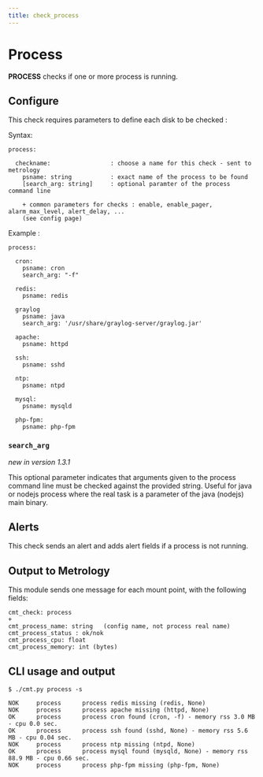 ```yaml
---
title: check_process
---
```


# Process

**PROCESS** checks if one or more process is running.


## Configure

This check requires parameters to define each disk to be checked :


Syntax: 

	process:

	  checkname:			     : choose a name for this check - sent to metrology 
	    psname: string           : exact name of the process to be found
	    [search_arg: string]     : optional paramter of the process command line

	    + common parameters for checks : enable, enable_pager, alarm_max_level, alert_delay, ...
	    (see config page)


Example :

    process:

	  cron:
	    psname: cron
		search_arg: "-f"

	  redis:
	    psname: redis

      graylog
        psname: java
        search_arg: '/usr/share/graylog-server/graylog.jar'
	
	  apache:
	    psname: httpd

	  ssh:
	    psname: sshd

	  ntp:
	    psname: ntpd

	  mysql:
	    psname: mysqld

	  php-fpm:
	    psname: php-fpm


### `search_arg`
*new in version 1.3.1*

This optional parameter indicates that arguments given to the process command line must be
checked against the provided string. Useful for java or nodejs process where the real
task is a parameter of the java (nodejs) main binary.

## Alerts

This check sends an alert and adds alert fields if a process is not running.


## Output to Metrology

This module sends one message for each mount point, with the following fields:

	cmt_check: process
	+
	cmt_process_name: string   (config name, not process real name)
	cmt_process_status : ok/nok
	cmt_process_cpu: float
	cmt_process_memory: int (bytes)

## CLI usage and output

	$ ./cmt.py process -s

	NOK     process      process redis missing (redis, None)
	NOK     process      process apache missing (httpd, None)
	OK      process      process cron found (cron, -f) - memory rss 3.0 MB - cpu 0.0 sec.
	OK      process      process ssh found (sshd, None) - memory rss 5.6 MB - cpu 0.04 sec.
	NOK     process      process ntp missing (ntpd, None)
	OK      process      process mysql found (mysqld, None) - memory rss 88.9 MB - cpu 0.66 sec.
	NOK     process      process php-fpm missing (php-fpm, None)



